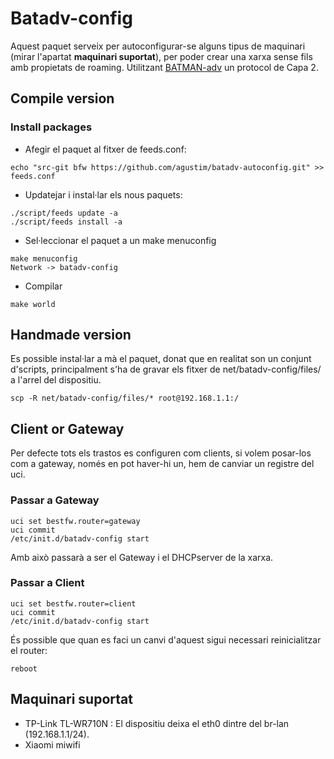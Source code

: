 # Batadv-config

Aquest paquet serveix per autoconfigurar-se alguns tipus de maquinari (mirar l'apartat **maquinari suportat**), per poder crear una xarxa sense fils amb propietats de roaming. Utilitzant [BATMAN-adv](https://www.open-mesh.org/projects/batman-adv/wiki) un protocol de Capa 2.


## Compile version
### Install packages

* Afegir el paquet al fitxer de feeds.conf:
```
echo "src-git bfw https://github.com/agustim/batadv-autoconfig.git" >> feeds.conf
```
* Updatejar i instal·lar els nous paquets:
```
./script/feeds update -a
./script/feeds install -a
```
* Sel·leccionar el paquet a un make menuconfig
```
make menuconfig
Network -> batadv-config
```
* Compilar
```
make world
```

## Handmade version

Es possible instal·lar a mà el paquet, donat que en realitat son un conjunt d'scripts, principalment s'ha de gravar els fitxer de net/batadv-config/files/ a l'arrel del dispositiu.

```
scp -R net/batadv-config/files/* root@192.168.1.1:/
```

## Client or Gateway

Per defecte tots els trastos es configuren com clients, si volem posar-los com a gateway, només en pot haver-hi un, hem de canviar un registre del uci.

### Passar a Gateway

```
uci set bestfw.router=gateway
uci commit
/etc/init.d/batadv-config start
```
Amb això passarà a ser el Gateway i el DHCPserver de la xarxa.

### Passar a Client

```
uci set bestfw.router=client
uci commit
/etc/init.d/batadv-config start
```

És possible que quan es faci un canvi d'aquest sigui necessari reinicialitzar el router:

```
reboot
```

## Maquinari suportat

* TP-Link TL-WR710N : El dispositiu deixa el eth0 dintre del br-lan (192.168.1.1/24).
* Xiaomi miwifi
